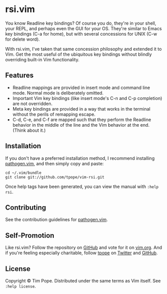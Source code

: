 # rsi.vim

You know Readline key bindings?  Of course you do, they're in your shell, your
REPL, and perhaps even the GUI for your OS.  They're similar to Emacs
key bindings (C-a for home), but with several concessions for UNIX (C-w for
delete word).

With rsi.vim, I've taken that same concession philosophy and extended it to
Vim. Get the most useful of the ubiquitous key bindings without blindly
overriding built-in Vim functionality.

## Features

* Readline mappings are provided in insert mode and command line mode.  Normal
  mode is deliberately omitted.
* Important Vim key bindings (like insert mode's C-n and C-p completion) are
  not overridden.
* Meta key bindings are provided in a way that works in the terminal without
  the perils of remapping escape.
* C-d, C-e, and C-f are mapped such that they perform the Readline behavior in
  the middle of the line and the Vim behavior at the end.  (Think about it.)

## Installation

If you don't have a preferred installation method, I recommend
installing [pathogen.vim](https://github.com/tpope/vim-pathogen), and
then simply copy and paste:

    cd ~/.vim/bundle
    git clone git://github.com/tpope/vim-rsi.git

Once help tags have been generated, you can view the manual with
`:help rsi`.

## Contributing

See the contribution guidelines for
[pathogen.vim](https://github.com/tpope/vim-pathogen#readme).

## Self-Promotion

Like rsi.vim? Follow the repository on
[GitHub](https://github.com/tpope/vim-rsi) and vote for it on
[vim.org](http://www.vim.org/scripts/script.php?script_id=4359).  And if
you're feeling especially charitable, follow [tpope](http://tpo.pe/) on
[Twitter](http://twitter.com/tpope) and
[GitHub](https://github.com/tpope).

## License

Copyright © Tim Pope.  Distributed under the same terms as Vim itself.
See `:help license`.
